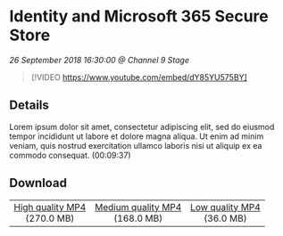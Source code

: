 # Identity and Microsoft 365 Secure Store

*26 September 2018 16:30:00 @ Channel 9 Stage*

> [!VIDEO https://www.youtube.com/embed/dY85YU575BY]

## Details

Lorem ipsum dolor sit amet, consectetur adipiscing elit, sed do eiusmod tempor incididunt ut labore et dolore magna aliqua. Ut enim ad minim veniam, quis nostrud exercitation ullamco laboris nisi ut aliquip ex ea commodo consequat. (00:09:37)

## Download

||||
|:--:|:----:|:-:|
|[High quality MP4](https://sec.ch9.ms/ch9/0351/19ca2ee0-8d37-4f99-a605-0ff1c6ec0351/ch9d3s02_high.mp4)<br />(270.0 MB)|[Medium quality MP4](https://sec.ch9.ms/ch9/0351/19ca2ee0-8d37-4f99-a605-0ff1c6ec0351/ch9d3s02_mid.mp4)<br />(168.0 MB)|[Low quality MP4](https://sec.ch9.ms/ch9/0351/19ca2ee0-8d37-4f99-a605-0ff1c6ec0351/ch9d3s02.mp4)<br />(36.0 MB)|